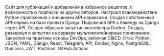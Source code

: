 Сайт для публикаций и добавления в избранное рецептов, с возможностью подписки на других авторов.
Настроил взаимодействие Python-приложения с внешними API-сервисами. Создал собственный API-сервис на базе проекта Django. Подключил SPA к бэкенду на Django через API. Создал образы и запустил контейнеры Docker. Создал, развернул и запустил на сервере мультиконтейнерные приложения. Закрепил на практике основы DevOps, включая CI&CD.
Стэк: Python, JSON, YAML, Django, React, Telegram, API, Docker, Nginx, PostgreSQL, Gunicorn, JWT, Postman, GitHub.Actions
